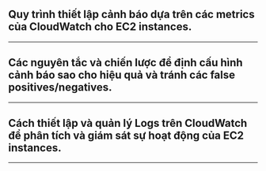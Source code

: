 ## Quy trình thiết lập cảnh báo dựa trên các metrics của CloudWatch cho EC2 instances.

---

## Các nguyên tắc và chiến lược để định cấu hình cảnh báo sao cho hiệu quả và tránh các false positives/negatives.

---

## Cách thiết lập và quản lý Logs trên CloudWatch để phân tích và giám sát sự hoạt động của EC2 instances.

---
